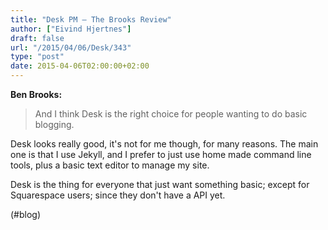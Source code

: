 ```yaml
---
title: "Desk PM — The Brooks Review"
author: ["Eivind Hjertnes"]
draft: false
url: "/2015/04/06/Desk/343"
type: "post"
date: 2015-04-06T02:00:00+02:00
---
```


**Ben Brooks:**

> And I think Desk is the right choice for people wanting to do basic
> blogging.

Desk looks really good, it's not for me though, for many reasons. The
main one is that I use Jekyll, and I prefer to just use home made
command line tools, plus a basic text editor to manage my site.

Desk is the thing for everyone that just want something basic; except
for Squarespace users; since they don't have a API yet.

(#blog)
